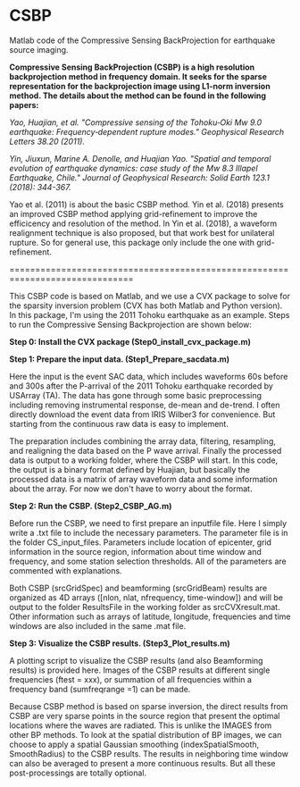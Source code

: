 # CSBP
 Matlab code of the Compressive Sensing BackProjection for earthquake source imaging.

**Compressive Sensing BackProjection (CSBP) is a high resolution backprojection method in frequency domain. It seeks for the sparse representation for the backprojection image using L1-norm inversion method. The details about the method can be found in the following papers:**

*Yao, Huajian, et al. "Compressive sensing of the Tohoku‐Oki Mw 9.0 earthquake: Frequency‐dependent rupture modes." Geophysical Research Letters 38.20 (2011).*

*Yin, Jiuxun, Marine A. Denolle, and Huajian Yao. "Spatial and temporal evolution of earthquake dynamics: case study of the Mw 8.3 Illapel Earthquake, Chile." Journal of Geophysical Research: Solid Earth 123.1 (2018): 344-367.*

Yao et al. (2011) is about the basic CSBP method. Yin et al. (2018) presents an improved CSBP method applying grid-refinement to improve the efficicency and resolution of the method. In Yin et al. (2018), a waveform realignment technique is also proposed, but that work best for unilateral rupture. So for general use, this package only include the one with grid-refinement.


==============================================================================

This CSBP code is based on Matlab, and we use a CVX package to solve for the sparsity inversion problem (CVX has both Matlab and Python version). In this package, I'm using the 2011 Tohoku earthquake as an example. Steps to run the Compressive Sensing Backprojection are shown below:

**Step 0: Install the CVX package (Step0_install_cvx_package.m)**


**Step 1: Prepare the input data. (Step1_Prepare_sacdata.m)**

Here the input is the event SAC data, which includes waveforms 60s before and 300s after the P-arrival of the 2011 Tohoku earthquake recorded by USArray (TA). The data has gone through some basic preprocessing including removing instrumental response, de-mean and de-trend. I often directly download the event data from IRIS Wilber3 for convenience. But starting from the continuous raw data is easy to implement.

The preparation includes combining the array data, filtering, resampling, and realigning the data based on the P wave arrival. Finally the processed data is output to a working folder, where the CSBP will start. In this code, the output is a binary format defined by Huajian, but basically the processed data is a matrix of array waveform data and some information about the array. For now we don't have to worry about the format.


**Step 2: Run the CSBP. (Step2_CSBP_AG.m)**

Before run the CSBP, we need to first prepare an inputfile file. Here I simply write a .txt file to include the necessary parameters. The parameter file is in the folder CS_input_files. Parameters include location of epicenter, grid information in the source region, information about time window and frequency, and some station selection thresholds. All of the parameters are commented with explanations. 

Both CSBP (srcGridSpec) and beamforming (srcGridBeam) results are organized as 4D arrays ([nlon, nlat, nfrequency, time-window]) and will be output to the folder ResultsFile in the working folder as srcCVXresult.mat. Other information such as arrays of latitude, longitude, frequencies and time windows are also included in the same .mat file.


**Step 3: Visualize the CSBP results. (Step3_Plot_results.m)**

A plotting script to visualize the CSBP results (and also Beamforming results) is provided here. Images of the CSBP results at different single frequencies (ftest = xxx), or summation of all frequencies within a frequency band (sumfreqrange =1) can be made.

Because CSBP method is based on sparse inversion, the direct results from CSBP are very sparse points in the source region that present the optimal locations where the waves are radiated. This is unlike the IMAGES from other BP methods. To look at the spatial distribution of BP images, we can choose to apply a spatial Gaussian smoothing (indexSpatialSmooth, SmoothRadius) to the CSBP results. The results in neighboring time window can also be averaged to present a more continuous results. But all these post-processings are totally optional.
